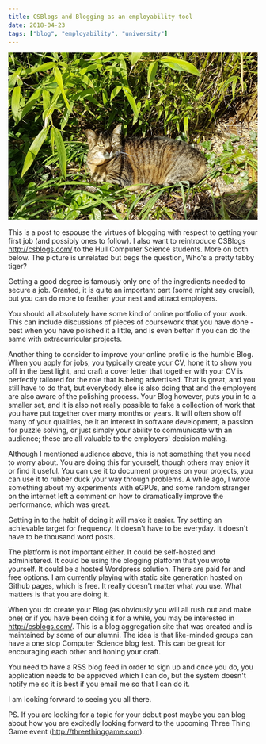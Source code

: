 ```yaml
---
title: CSBlogs and Blogging as an employability tool
date: 2018-04-23
tags: ["blog", "employability", "university"]
---
```

![alt text](/img/post_images/180423_jenny.jpg "Who's a pretty tabby tiger?")

This is a post to espouse the virtues of blogging with respect to getting your first job (and possibly ones to follow). I also want to reintroduce CSBlogs  http://csblogs.com/ to the Hull Computer Science students. More on both below. The picture is unrelated but begs the question, Who's a pretty tabby tiger?

<!--more-->

Getting a good degree is famously only one of the ingredients needed to secure a job. Granted, it is quite an important part (some might say crucial), but you can do more to feather your nest and attract employers.

You should all absolutely have some kind of online portfolio of your work. This can include discussions of pieces of coursework that you have done - best when you have polished it a little, and is even better if you can do the same with extracurricular projects.

Another thing to consider to improve your online profile is the humble Blog. When you apply for jobs, you typically create your CV, hone it to show you off in the best light, and craft a cover letter that together with your CV is perfectly tailored for the role that is being advertised. That is great, and you still have to do that, but everybody else is also doing that and the employers are also aware of the polishing process. Your Blog however, puts you in to a smaller set, and it is also not really possible to fake a collection of work that you have put together over many months or years. It will often show off many of your qualities, be it an interest in software development, a passion for puzzle solving, or just simply your ability to communicate with an audience; these are all valuable to the employers' decision making.

Although I mentioned audience above, this is not something that you need to worry about. You are doing this for yourself, though others may enjoy it or find it useful. You can use it to document progress on your projects, you can use it to rubber duck your way through problems. A while ago, I wrote something about my experiments with eGPUs, and some random stranger on the internet left a comment on how to dramatically improve the performance, which was great.

Getting in to the habit of doing it will make it easier. Try setting an achievable target for frequency. It doesn't have to be everyday. It doesn't have to be thousand word posts.

The platform is not important either. It could be self-hosted and administered. It could be using the blogging platform that you wrote yourself. It could be a hosted Wordpress solution. There are paid for and free options. I am currently playing with static site generation hosted on Github pages, which is free. It really doesn't matter what you use. What matters is that you are doing it.

When you do create your Blog (as obviously you will all rush out and make one) or if you have been doing it for a while, you may be interested in http://csblogs.com/. This is a blog aggregation site that was created and is maintained by some of our alumni. The idea is that like-minded groups can have a one stop Computer Science blog fest. This can be great for encouraging each other and honing your craft.

You need to have a RSS blog feed in order to sign up and once you do, you application needs to be approved which I can do, but the system doesn't notify me so it is best if you email me so that I can do it.

I am looking forward to seeing you all there.

PS. If you are looking for a topic for your debut post maybe you can blog about how you are excitedly looking forward to the upcoming Three Thing Game event (http://threethinggame.com).

